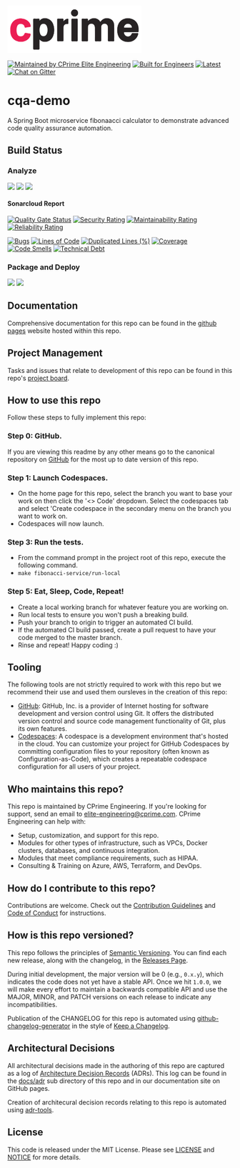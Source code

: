 <a href="https://cprime.com/" target="_blank">
<img src=".assets/cprime-logo.png" width="300" />
</a>

[![Maintained by CPrime Elite Engineering](https://img.shields.io/badge/maintained%20by-cprime%20elite%20engineering-ED1846)](https://cprime.com/)
[![Built for Engineers](https://img.shields.io/badge/project-code%20quality%20assurance%20demo-ED1846)](https://github.com/orgs/cprime-labs/projects/1/views/1)
[![Latest](https://img.shields.io/badge/latest-0.0.1-ED1846)](https://github.com/cprime-labs/cqa-demo/releases/tag/v0.0.1)
[![Chat on Gitter](https://img.shields.io/badge/community%20&%20support-chat%20on%20gitter-ED1846)](https://gitter.im/cprime-elite-engineering/community?utm_source=share-link&utm_medium=link&utm_campaign=share-link)

# cqa-demo

A Spring Boot microservice fibonaacci calculator to demonstrate advanced code quality assurance automation.

## Build Status

### Analyze
![](https://github.com/cprime-labs/cqa-demo//actions/workflows/sonarcloud-analysis.yml/badge.svg)
![](https://github.com/cprime-labs/cqa-demo//actions/workflows/codeql-analysis.yml/badge.svg)
![](https://github.com/cprime-labs/cqa-demo//actions/workflows/snyk.yml/badge.svg)


#### Sonarcloud Report

[![Quality Gate Status](https://sonarcloud.io/api/project_badges/measure?project=cprime-labs_cqa-demo&metric=alert_status)](https://sonarcloud.io/summary/new_code?id=cprime-labs_cqa-demo)
[![Security Rating](https://sonarcloud.io/api/project_badges/measure?project=cprime-labs_cqa-demo&metric=security_rating)](https://sonarcloud.io/summary/new_code?id=cprime-labs_cqa-demo)
[![Maintainability Rating](https://sonarcloud.io/api/project_badges/measure?project=cprime-labs_cqa-demo&metric=sqale_rating)](https://sonarcloud.io/summary/new_code?id=cprime-labs_cqa-demo)
[![Reliability Rating](https://sonarcloud.io/api/project_badges/measure?project=cprime-labs_cqa-demo&metric=reliability_rating)](https://sonarcloud.io/summary/new_code?id=cprime-labs_cqa-demo)

[![Bugs](https://sonarcloud.io/api/project_badges/measure?project=cprime-labs_cqa-demo&metric=bugs)](https://sonarcloud.io/summary/new_code?id=cprime-labs_cqa-demo)
[![Lines of Code](https://sonarcloud.io/api/project_badges/measure?project=cprime-labs_cqa-demo&metric=ncloc)](https://sonarcloud.io/summary/new_code?id=cprime-labs_cqa-demo)
[![Duplicated Lines (%)](https://sonarcloud.io/api/project_badges/measure?project=cprime-labs_cqa-demo&metric=duplicated_lines_density)](https://sonarcloud.io/summary/new_code?id=cprime-labs_cqa-demo)
[![Coverage](https://sonarcloud.io/api/project_badges/measure?project=cprime-labs_cqa-demo&metric=coverage)](https://sonarcloud.io/summary/new_code?id=cprime-labs_cqa-demo)
[![Code Smells](https://sonarcloud.io/api/project_badges/measure?project=cprime-labs_cqa-demo&metric=code_smells)](https://sonarcloud.io/summary/new_code?id=cprime-labs_cqa-demo)
[![Technical Debt](https://sonarcloud.io/api/project_badges/measure?project=cprime-labs_cqa-demo&metric=sqale_index)](https://sonarcloud.io/summary/new_code?id=cprime-labs_cqa-demo)

### Package and Deploy
![](https://github.com/cprime-labs/cqa-demo//actions/workflows/test-and-publish.yml/badge.svg)
![](https://github.com/cprime-labs/cqa-demo//actions/workflows/publish-github-pages.yml/badge.svg)

## Documentation

Comprehensive documentation for this repo can be found in the [github pages](https://cprime-labs.github.io/cqa-demo/) website hosted within this repo.

## Project Management

Tasks and issues that relate to development of this repo can be found in this repo's [project board](https://github.com/orgs/cprime-labs/projects/1/views/1).

## How to use this repo

Follow these steps to fully implement this repo:

### Step 0: GitHub.

If you are viewing this readme by any other means go to the canonical repository on [GitHub](https://github.com/cprime-labs/cqa-demo) for the most up to date version of this repo.

### Step 1: Launch Codespaces.

* On the home page for this repo, select the branch you want to base your work on then click the '<> Code' dropdown. Select the codespaces tab and select 'Create codespace in the secondary menu on the branch you want to work on.
* Codespaces will now launch.

### Step 3: Run the tests.

* From the command prompt in the project root of this repo, execute the following command.
* `make fibonacci-service/run-local`

### Step 5: Eat, Sleep, Code, Repeat!

* Create a local working branch for whatever feature you are working on.
* Run local tests to ensure you won't push a breaking build.
* Push your branch to origin to trigger an automated CI build.
* If the automated CI build passed, create a pull request to have your code merged to the master branch.
* Rinse and repeat! Happy coding :)

## Tooling

The following tools are not strictly required to work with this repo but we recommend their use and used them oursleves in the creation of this repo:

* [GitHub](https://GitHub.com): GitHub, Inc. is a provider of Internet hosting for software development and version control using Git. It offers the distributed version control and source code management functionality of Git, plus its own features.
* [Codespaces](https://docs.github.com/es/codespaces/overview): A codespace is a development environment that's hosted in the cloud. You can customize your project for GitHub Codespaces by committing configuration files to your repository (often known as Configuration-as-Code), which creates a repeatable codespace configuration for all users of your project.

## Who maintains this repo?

This repo is maintained by CPrime Engineering. If you're looking for support, send an email to [elite-engineering@cprime.com](mailto:elite-engineering@cprime.com?subject=Fibonacci%20DevOps%20Demo).
CPrime Engineering can help with:

* Setup, customization, and support for this repo.
* Modules for other types of infrastructure, such as VPCs, Docker clusters, databases, and continuous integration.
* Modules that meet compliance requirements, such as HIPAA.
* Consulting & Training on Azure, AWS, Terraform, and DevOps.

## How do I contribute to this repo?

Contributions are welcome. Check out the
[Contribution Guidelines](/CONTRIBUTING.md) and
[Code of Conduct](/CONDUCT.md) for instructions.

## How is this repo versioned?

This repo follows the principles of [Semantic Versioning](http://semver.org/). You can find each new release,
along with the changelog, in the [Releases Page](../../releases).

During initial development, the major version will be 0 (e.g., `0.x.y`), which indicates the code does not yet have a
stable API. Once we hit `1.0.0`, we will make every effort to maintain a backwards compatible API and use the MAJOR,
MINOR, and PATCH versions on each release to indicate any incompatibilities.

Publication of the CHANGELOG for this repo is automated using [github-changelog-generator](https://github.com/github-changelog-generator/github-changelog-generator) in the style of [Keep a Changelog](https://keepachangelog.com/en/1.0.0/).

## Architectural Decisions

All architectural decisions made in the authoring of this repo are captured as a log of [Architecture Decision Records](http://thinkrelevance.com/blog/2011/11/15/documenting-architecture-decisions) (ADRs). This log can be found in the [docs/adr](docs/adr) sub directory of this repo and in our documentation site on GitHub pages.

Creation of architecural decision records relating to this repo is automated using [adr-tools](https://github.com/npryce/adr-tools).

## License

This code is released under the MIT License. Please see [LICENSE](/LICENSE) and [NOTICE](/NOTICE) for more details.
